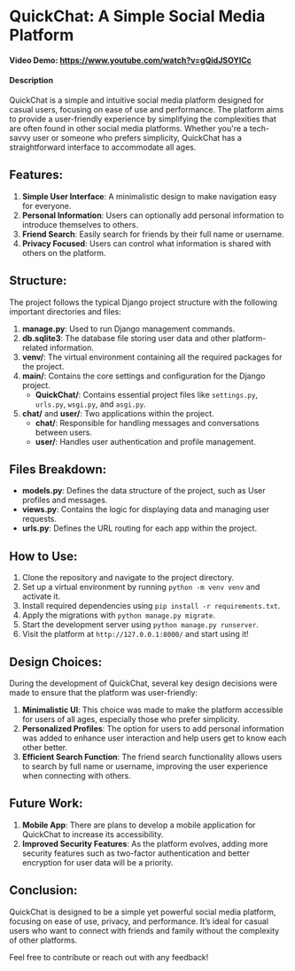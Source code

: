 # QuickChat: A Simple Social Media Platform
#### Video Demo: <https://www.youtube.com/watch?v=gQidJSOYlCc>
#### Description
QuickChat is a simple and intuitive social media platform designed for casual users, focusing on ease of use and performance. The platform aims to provide a user-friendly experience by simplifying the complexities that are often found in other social media platforms. Whether you're a tech-savvy user or someone who prefers simplicity, QuickChat has a straightforward interface to accommodate all ages.

## Features:
1. **Simple User Interface**: A minimalistic design to make navigation easy for everyone.
2. **Personal Information**: Users can optionally add personal information to introduce themselves to others.
3. **Friend Search**: Easily search for friends by their full name or username.
4. **Privacy Focused**: Users can control what information is shared with others on the platform.

## Structure:
The project follows the typical Django project structure with the following important directories and files:

1. **manage.py**: Used to run Django management commands.
2. **db.sqlite3**: The database file storing user data and other platform-related information.
3. **venv/**: The virtual environment containing all the required packages for the project.
4. **main/**: Contains the core settings and configuration for the Django project.
   - **QuickChat/**: Contains essential project files like `settings.py`, `urls.py`, `wsgi.py`, and `asgi.py`.
5. **chat/** and **user/**: Two applications within the project.
   - **chat/**: Responsible for handling messages and conversations between users.
   - **user/**: Handles user authentication and profile management.

## Files Breakdown:
- **models.py**: Defines the data structure of the project, such as User profiles and messages.
- **views.py**: Contains the logic for displaying data and managing user requests.
- **urls.py**: Defines the URL routing for each app within the project.

## How to Use:
1. Clone the repository and navigate to the project directory.
2. Set up a virtual environment by running `python -m venv venv` and activate it.
3. Install required dependencies using `pip install -r requirements.txt`.
4. Apply the migrations with `python manage.py migrate`.
5. Start the development server using `python manage.py runserver`.
6. Visit the platform at `http://127.0.0.1:8000/` and start using it!

## Design Choices:
During the development of QuickChat, several key design decisions were made to ensure that the platform was user-friendly:
1. **Minimalistic UI**: This choice was made to make the platform accessible for users of all ages, especially those who prefer simplicity.
2. **Personalized Profiles**: The option for users to add personal information was added to enhance user interaction and help users get to know each other better.
3. **Efficient Search Function**: The friend search functionality allows users to search by full name or username, improving the user experience when connecting with others.

## Future Work:
1. **Mobile App**: There are plans to develop a mobile application for QuickChat to increase its accessibility.
2. **Improved Security Features**: As the platform evolves, adding more security features such as two-factor authentication and better encryption for user data will be a priority.

## Conclusion:
QuickChat is designed to be a simple yet powerful social media platform, focusing on ease of use, privacy, and performance. It’s ideal for casual users who want to connect with friends and family without the complexity of other platforms.

Feel free to contribute or reach out with any feedback!
